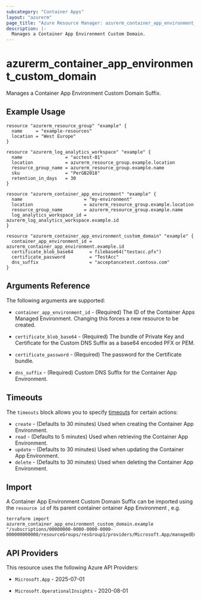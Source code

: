 ```yaml
---
subcategory: "Container Apps"
layout: "azurerm"
page_title: "Azure Resource Manager: azurerm_container_app_environment_custom_domain"
description: |-
  Manages a Container App Environment Custom Domain.
---
```


# azurerm_container_app_environment_custom_domain

Manages a Container App Environment Custom Domain Suffix.

## Example Usage

```hcl
resource "azurerm_resource_group" "example" {
  name     = "example-resources"
  location = "West Europe"
}

resource "azurerm_log_analytics_workspace" "example" {
  name                = "acctest-01"
  location            = azurerm_resource_group.example.location
  resource_group_name = azurerm_resource_group.example.name
  sku                 = "PerGB2018"
  retention_in_days   = 30
}

resource "azurerm_container_app_environment" "example" {
  name                       = "my-environment"
  location                   = azurerm_resource_group.example.location
  resource_group_name        = azurerm_resource_group.example.name
  log_analytics_workspace_id = azurerm_log_analytics_workspace.example.id
}

resource "azurerm_container_app_environment_custom_domain" "example" {
  container_app_environment_id = azurerm_container_app_environment.example.id
  certificate_blob_base64      = filebase64("testacc.pfx")
  certificate_password         = "TestAcc"
  dns_suffix                   = "acceptancetest.contoso.com"
}
```

## Arguments Reference

The following arguments are supported:

* `container_app_environment_id` - (Required) The ID of the Container Apps Managed Environment. Changing this forces a new resource to be created.

* `certificate_blob_base64` - (Required) The bundle of Private Key and Certificate for the Custom DNS Suffix as a base64 encoded PFX or PEM.

* `certificate_password` - (Required) The password for the Certificate bundle.

* `dns_suffix` - (Required) Custom DNS Suffix for the Container App Environment.
## Timeouts

The `timeouts` block allows you to specify [timeouts](https://developer.hashicorp.com/terraform/language/resources/configure#define-operation-timeouts) for certain actions:

* `create` - (Defaults to 30 minutes) Used when creating the Container App Environment.
* `read` - (Defaults to 5 minutes) Used when retrieving the Container App Environment.
* `update` - (Defaults to 30 minutes) Used when updating the Container App Environment.
* `delete` - (Defaults to 30 minutes) Used when deleting the Container App Environment.

## Import

A Container App Environment Custom Domain Suffix can be imported using the `resource id` of its parent container ontainer App Environment , e.g.

```shell
terraform import azurerm_container_app_environment_custom_domain.example "/subscriptions/00000000-0000-0000-0000-000000000000/resourceGroups/resGroup1/providers/Microsoft.App/managedEnvironments/myEnvironment"
```

## API Providers
<!-- This section is generated, changes will be overwritten -->
This resource uses the following Azure API Providers:

* `Microsoft.App` - 2025-07-01

* `Microsoft.OperationalInsights` - 2020-08-01
